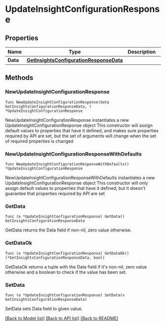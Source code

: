 # UpdateInsightConfigurationResponse

## Properties

Name | Type | Description | Notes
------------ | ------------- | ------------- | -------------
**Data** | [**GetInsightsConfigurationResponseData**](GetInsightsConfigurationResponseData.md) |  | 

## Methods

### NewUpdateInsightConfigurationResponse

`func NewUpdateInsightConfigurationResponse(data GetInsightsConfigurationResponseData, ) *UpdateInsightConfigurationResponse`

NewUpdateInsightConfigurationResponse instantiates a new UpdateInsightConfigurationResponse object
This constructor will assign default values to properties that have it defined,
and makes sure properties required by API are set, but the set of arguments
will change when the set of required properties is changed

### NewUpdateInsightConfigurationResponseWithDefaults

`func NewUpdateInsightConfigurationResponseWithDefaults() *UpdateInsightConfigurationResponse`

NewUpdateInsightConfigurationResponseWithDefaults instantiates a new UpdateInsightConfigurationResponse object
This constructor will only assign default values to properties that have it defined,
but it doesn't guarantee that properties required by API are set

### GetData

`func (o *UpdateInsightConfigurationResponse) GetData() GetInsightsConfigurationResponseData`

GetData returns the Data field if non-nil, zero value otherwise.

### GetDataOk

`func (o *UpdateInsightConfigurationResponse) GetDataOk() (*GetInsightsConfigurationResponseData, bool)`

GetDataOk returns a tuple with the Data field if it's non-nil, zero value otherwise
and a boolean to check if the value has been set.

### SetData

`func (o *UpdateInsightConfigurationResponse) SetData(v GetInsightsConfigurationResponseData)`

SetData sets Data field to given value.



[[Back to Model list]](../README.md#documentation-for-models) [[Back to API list]](../README.md#documentation-for-api-endpoints) [[Back to README]](../README.md)


